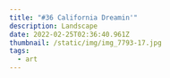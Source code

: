 ```yaml
---
title: "#36 California Dreamin'"
description: Landscape
date: 2022-02-25T02:36:40.961Z
thumbnail: /static/img/img_7793-17.jpg
tags:
  - art
---
```

